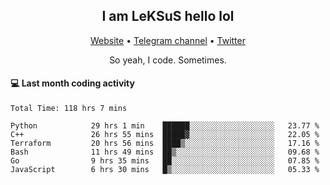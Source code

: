 <h2 align="center">I am LeKSuS hello lol</h2>
<div align="center">
  <a href="https://leksus.net">Website</a> •
  <a href="https://t.me/leksus_was_here">Telegram channel</a> •
  <a href="https://twitter.com/___LeKSuS___">Twitter</a>
</div>
<p align="center">So yeah, I code. Sometimes.</p>

#### :computer: Last month coding activity
<!--START_SECTION:waka-->

```text
Total Time: 118 hrs 7 mins

Python            29 hrs 1 min    ██████░░░░░░░░░░░░░░░░░░░   23.77 %
C++               26 hrs 55 mins  █████▓░░░░░░░░░░░░░░░░░░░   22.05 %
Terraform         20 hrs 56 mins  ████▒░░░░░░░░░░░░░░░░░░░░   17.16 %
Bash              11 hrs 49 mins  ██▒░░░░░░░░░░░░░░░░░░░░░░   09.68 %
Go                9 hrs 35 mins   ██░░░░░░░░░░░░░░░░░░░░░░░   07.85 %
JavaScript        6 hrs 30 mins   █▒░░░░░░░░░░░░░░░░░░░░░░░   05.33 %
```

<!--END_SECTION:waka-->

<!-- flag{4_l0t_0f_1nter35t1ng_th1ng5_4r3_1n_publ1c_d0m41n} -->
